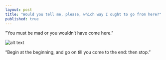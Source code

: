 ```yaml
---
layout: post
title: "Would you tell me, please, which way I ought to go from here?"
published: true
---
```


"You must be mad or you wouldn’t have come here.” 

![alt text](https://monirkhanblog.files.wordpress.com/2013/12/transforming-escher-tesellations-full-page.jpg "Logo Title Text 1")


“Begin at the beginning, and go on till you come to the end: then stop.”
